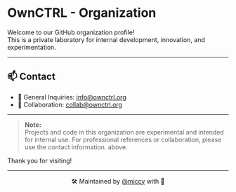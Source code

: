 # OwnCTRL - Organization

Welcome to our GitHub organization profile!  
This is a private laboratory for internal development, innovation, and experimentation.

---

## 📫 Contact

- 📧 General Inquiries: [info@ownctrl.org](mailto:info@ownctrl.org)
- 🤝 Collaboration: [collab@ownctrl.org](mailto:collab@ownctrl.org)

---

> **Note:**  
> Projects and code in this organization are experimental and intended for internal use. For professional references or collaboration, please use the contact information. above.

Thank you for visiting!

---

<div align="center">
  <p>🛠 Maintained by <a href="https://github.com/miccy">@miccy</a> with 💙</p>
</div>

